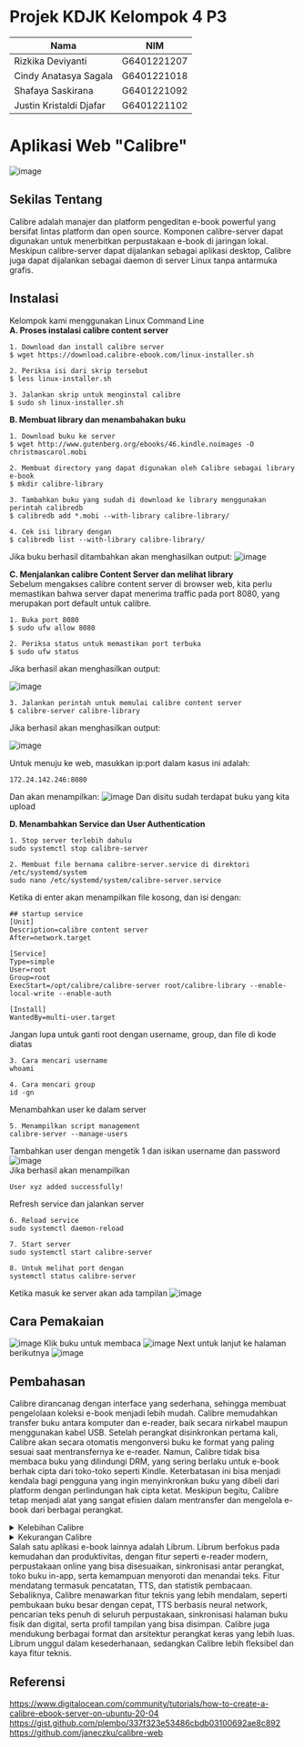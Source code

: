 # Projek KDJK Kelompok 4 P3
|        Nama                  |     NIM      | 
|------------------------------|--------------|
| Rizkika Deviyanti            | G6401221207 | 
| Cindy Anatasya Sagala        | G6401221018  | 
| Shafaya Saskirana            | G6401221092  | 
| Justin Kristaldi Djafar      | G6401221102  | 

# Aplikasi Web "Calibre"
![image](https://github.com/user-attachments/assets/684eff8f-1173-474c-ad1b-44e837600f55)

## Sekilas Tentang
Calibre adalah manajer dan platform pengeditan e-book powerful yang bersifat lintas platform dan open source. Komponen calibre-server dapat digunakan untuk menerbitkan perpustakaan e-book di jaringan lokal. Meskipun calibre-server dapat dijalankan sebagai aplikasi desktop, Calibre juga dapat dijalankan sebagai daemon di server Linux tanpa antarmuka grafis.

## Instalasi
Kelompok kami menggunakan Linux Command Line<br>
**A. Proses instalasi calibre content server**
```
1. Download dan install calibre server
$ wget https://download.calibre-ebook.com/linux-installer.sh

2. Periksa isi dari skrip tersebut
$ less linux-installer.sh

3. Jalankan skrip untuk menginstal calibre
$ sudo sh linux-installer.sh
```
**B. Membuat library dan menambahakan buku**
```
1. Download buku ke server
$ wget http://www.gutenberg.org/ebooks/46.kindle.noimages -O christmascarol.mobi

2. Membuat directory yang dapat digunakan oleh Calibre sebagai library e-book
$ mkdir calibre-library

3. Tambahkan buku yang sudah di download ke library menggunakan perintah calibredb
$ calibredb add *.mobi --with-library calibre-library/

4. Cek isi library dengan
$ calibredb list --with-library calibre-library/
```
Jika buku berhasil ditambahkan akan menghasilkan output:
![image](https://github.com/user-attachments/assets/0aac92f4-1624-489a-b9a8-fb6f427c01b4)

**C. Menjalankan calibre Content Server dan melihat library**<br>
Sebelum mengakses calibre content server di browser web, kita perlu memastikan bahwa server dapat menerima traffic pada port 8080, yang merupakan port default untuk calibre.
```
1. Buka port 8080
$ sudo ufw allow 8080

2. Periksa status untuk memastikan port terbuka
$ sudo ufw status
```
Jika berhasil akan menghasilkan output:

![image](https://github.com/user-attachments/assets/b83648c9-fb63-4c36-b255-7f8a25bfe2c1)

```
3. Jalankan perintah untuk memulai calibre content server
$ calibre-server calibre-library
```
Jika berhasil akan menghasilkan output:

![image](https://github.com/user-attachments/assets/afcc7948-5530-4fff-8b27-405a650e354c)

Untuk menuju ke web, masukkan ip:port dalam kasus ini adalah:
```
172.24.142.246:8080
```
Dan akan menampilkan:
![image](https://github.com/user-attachments/assets/f1d2467f-428a-45cf-a170-2dad80bb037e)
Dan disitu sudah terdapat buku yang kita upload

**D. Menambahkan Service dan User Authentication**
```
1. Stop server terlebih dahulu
sudo systemctl stop calibre-server

2. Membuat file bernama calibre-server.service di direktori /etc/systemd/system
sudo nano /etc/systemd/system/calibre-server.service
```
Ketika di enter akan menampilkan file kosong, dan isi dengan:
```
## startup service
[Unit]
Description=calibre content server
After=network.target

[Service]
Type=simple
User=root
Group=root
ExecStart=/opt/calibre/calibre-server root/calibre-library --enable-local-write --enable-auth

[Install]
WantedBy=multi-user.target
```
Jangan lupa untuk ganti root dengan username, group, dan file di kode diatas
```
3. Cara mencari username
whoami

4. Cara mencari group
id -gn
```
Menambahkan user ke dalam server
```
5. Menampilkan script management
calibre-server --manage-users
```
Tambahkan user dengan mengetik 1 dan isikan username dan password<br>
![image](https://github.com/user-attachments/assets/84eb4fd7-cd74-4f7b-b14a-79b2213030e5)<br>
Jika berhasil akan menampilkan
```
User xyz added successfully!
```
Refresh service dan jalankan server
```
6. Reload service
sudo systemctl daemon-reload

7. Start server
sudo systemctl start calibre-server

8. Untuk melihat port dengan
systemctl status calibre-server
```
Ketika masuk ke server akan ada tampilan
![image](https://github.com/user-attachments/assets/624b9955-6337-459c-8640-b882aec0df29)

## Cara Pemakaian
![image](https://github.com/user-attachments/assets/21fb1be5-edaa-4f27-a882-3cd7ead21301)
Klik buku untuk membaca
![image](https://github.com/user-attachments/assets/37316bb3-abe0-4142-b0d2-e5b20d5aac90)
Next untuk lanjut ke halaman berikutnya
![image](https://github.com/user-attachments/assets/28c056fd-3c30-41ff-a8f0-3aaf4553ec38)


## Pembahasan
Calibre dirancanag dengan interface yang sederhana, sehingga membuat pengelolaan koleksi e-book menjadi lebih mudah. Calibre memudahkan transfer buku antara komputer dan e-reader, baik secara nirkabel maupun menggunakan kabel USB. Setelah perangkat disinkronkan pertama kali, Calibre akan secara otomatis mengonversi buku ke format yang paling sesuai saat mentransfernya ke e-reader. Namun, Calibre tidak bisa membaca buku yang dilindungi DRM, yang sering berlaku untuk e-book berhak cipta dari toko-toko seperti Kindle. Keterbatasan ini bisa menjadi kendala bagi pengguna yang ingin menyinkronkan buku yang dibeli dari platform dengan perlindungan hak cipta ketat. Meskipun begitu, Calibre tetap menjadi alat yang sangat efisien dalam mentransfer dan mengelola e-book dari berbagai perangkat.
<details>
  <summary>Kelebihan Calibre</summary>
- Praktis dan mudah digunakan<br>
- Dapat memindahkan buku ke gadget melalui browser/http (bekerja sebagai web server)<br>
- Convert dari website ke dokumen yang bisa dibaca di ebook reader
</details>

<details>
  <summary>Kekurangan Calibre</summary>
- Tampilan pengguna kurang modern<br>
- Memakan banyak sumber daya sistem, terutama saat mengelola koleksi e-book yang besar atau saat melakukan konversi format<br>
- Masalah hak cipta saat mengimpor atau menonversi e-book<br>
- Bagi pemula, menghubungkan perangkat e-reader ke Calibre bisa terasa rumit
</details>
Salah satu aplikasi e-book lainnya adalah Librum. Librum berfokus pada kemudahan dan produktivitas, dengan fitur seperti e-reader modern, perpustakaan online yang bisa disesuaikan, sinkronisasi antar perangkat, toko buku in-app, serta kemampuan menyoroti dan menandai teks. Fitur mendatang termasuk pencatatan, TTS, dan statistik pembacaan. Sebaliknya, Calibre menawarkan fitur teknis yang lebih mendalam, seperti pembukaan buku besar dengan cepat, TTS berbasis neural network, pencarian teks penuh di seluruh perpustakaan, sinkronisasi halaman buku fisik dan digital, serta profil tampilan yang bisa disimpan. Calibre juga mendukung berbagai format dan arsitektur perangkat keras yang lebih luas. Librum unggul dalam kesederhanaan, sedangkan Calibre lebih fleksibel dan kaya fitur teknis.

## Referensi
https://www.digitalocean.com/community/tutorials/how-to-create-a-calibre-ebook-server-on-ubuntu-20-04
https://gist.github.com/plembo/337f323e53486cbdb03100692ae8c892                                                                                      
https://github.com/janeczku/calibre-web
